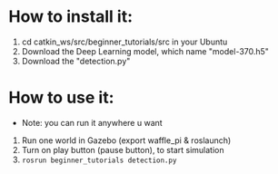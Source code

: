 # How to install it:

1. cd catkin_ws/src/beginner_tutorials/src in your Ubuntu
2. Download the Deep Learning model, which name "model-370.h5"
3. Download the "detection.py"

# How to use it:

- Note: you can run it anywhere u want

1. Run one world in Gazebo (export waffle_pi & roslaunch)
2. Turn on play button (pause button), to start simulation
3. ```rosrun beginner_tutorials detection.py```
